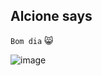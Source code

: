 ## Alcione says 
`Bom dia` :smile_cat:

![image](https://bonekdecrochecombr.files.wordpress.com/2020/11/ab0c1-essa2-1.jpg?w=768&h=1024
)



